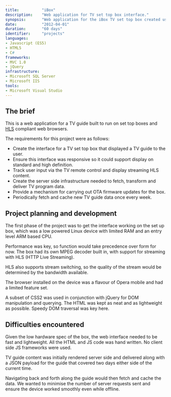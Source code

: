 ```yaml
---
title: 			"iBox"
description:	"Web application for TV set top box interface."
synopsis:		"Web application for the iBox TV set top box created using Javascript and C# MVC 1.0."
date:			"2012-04-01"
duration:		"60 days"
identifier:		"projects"
languages: 		
- Javascript (ES5)
- HTML5
- C#
frameworks:
- MVC 1.0
- jQuery
infrastructure:
- Microsoft SQL Server
- Microsoft IIS
tools:
- Microsoft Visual Studio
---
```


## The brief
This is a web application for a TV guide built to run on set top boxes and [HLS](https://developer.apple.com/streaming/) compliant web browsers.

The requirements for this project were as follows:

- Create the interface for a TV set top box that displayed a TV guide to the user.
- Ensure this interface was responsive so it could support display on standard and high definition.
- Track user input via the TV remote control and display streaming HLS content.
- Create the server side infrastructure needed to fetch, transform and deliver TV program data.
- Provide a mechanism for carrying out OTA firmware updates for the box.
- Periodically fetch and cache new TV guide data once every week.

## Project planning and development
The first phase of the project was to get the interface working on the set up box, which was a low powered Linux device with limited RAM and an entry level ARM based CPU.

Performance was key, so function would take precedence over form for now. The box had its own MPEG decoder built in, with support for streaming with HLS (HTTP Live Streaming).

HLS also supports stream switching, so the quality of the stream would be determined by the bandwidth available.

The browser installed on the device was a flavour of Opera mobile and had a limited feature set. 

A subset of CSS2 was used in conjunction with jQuery for DOM manipulation and querying. The HTML was kept as neat and as lightweight as possible. Speedy DOM traversal was key here.

## Difficulties encountered

Given the low hardware spec of the box, the web interface needed to be fast and lightweight. All the HTML and JS code was hand written. No client side JS frameworks were used.

TV guide content was initially rendered server side and delivered along with a JSON payload for the guide that covered two days either side of the current time.

Navigating back and forth along the guide would then fetch and cache the data. We wanted to minimise the number of server requests sent and ensure the device worked smoothly even while offline.







